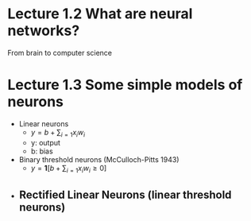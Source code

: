 # Lecture 1.2 What are neural networks?
From brain to computer science

# Lecture 1.3 Some simple models of neurons
- Linear neurons	
	- $y = b + \sum_{i=1} x_iw_i$
	- y: output
	- b: bias
- Binary threshold neurons (McCulloch-Pitts 1943)
	- $y = \textbf{1}[b+\sum_{i=1}x_iw_i\geq 0]$
- Rectified Linear Neurons (linear threshold neurons)
	- 
<!--stackedit_data:
eyJoaXN0b3J5IjpbLTI0MjU4MTc2NiwxOTI1MDc2NjA3LC0yMD
g4NzQ2NjEyLC0xNzQzNDY0NDY5XX0=
-->